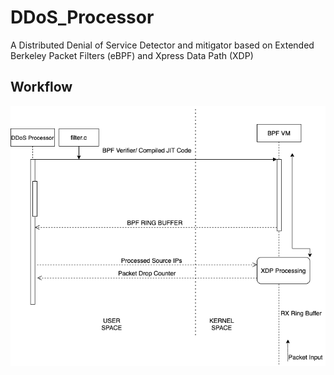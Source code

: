 # DDoS_Processor
A Distributed Denial of Service Detector and mitigator based on Extended Berkeley Packet Filters (eBPF) and Xpress Data Path (XDP)

## Workflow
![](images/architecture.png)